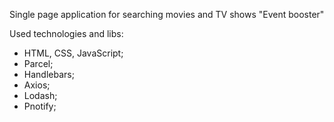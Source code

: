 Single page application for searching movies and TV shows "Event booster"

Used technologies and libs:

- HTML, CSS, JavaScript;
- Parcel;
- Handlebars;
- Axios;
- Lodash;
- Pnotify;
